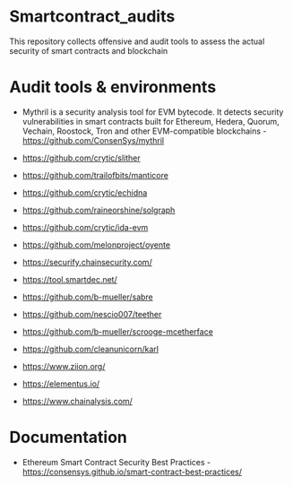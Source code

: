 # Smartcontract_audits
This repository collects offensive and audit tools to assess the actual security of smart contracts and blockchain

# Audit tools & environments

* Mythril is a security analysis tool for EVM bytecode. It detects security vulnerabilities in smart contracts built for Ethereum, Hedera, Quorum, Vechain, Roostock, Tron and other EVM-compatible blockchains - https://github.com/ConsenSys/mythril
* https://github.com/crytic/slither
* https://github.com/trailofbits/manticore
* https://github.com/crytic/echidna
* https://github.com/raineorshine/solgraph
* https://github.com/crytic/ida-evm
* https://github.com/melonproject/oyente
* https://securify.chainsecurity.com/
* https://tool.smartdec.net/
* https://github.com/b-mueller/sabre

* https://github.com/nescio007/teether
* https://github.com/b-mueller/scrooge-mcetherface
* https://github.com/cleanunicorn/karl

* https://www.ziion.org/
* https://elementus.io/
* https://www.chainalysis.com/

# Documentation

* Ethereum Smart Contract Security Best Practices - https://consensys.github.io/smart-contract-best-practices/
